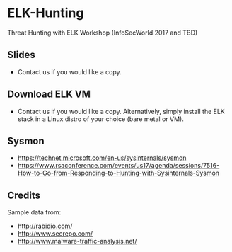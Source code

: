 # ELK-Hunting
Threat Hunting with ELK Workshop (InfoSecWorld 2017 and TBD)

## Slides
* Contact us if you would like a copy. 

## Download ELK VM
* Contact us if you would like a copy. Alternatively, simply install the ELK stack in a Linux distro of your choice (bare metal or VM).

## Sysmon
* https://technet.microsoft.com/en-us/sysinternals/sysmon
* https://www.rsaconference.com/events/us17/agenda/sessions/7516-How-to-Go-from-Responding-to-Hunting-with-Sysinternals-Sysmon

## Credits
Sample data from:
* http://rabidio.com/
* http://www.secrepo.com/
* http://www.malware-traffic-analysis.net/
